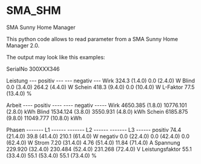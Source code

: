 # SMA_SHM
SMA Sunny Home Manager

This python code allows to read parameter from a SMA Sunny Home Manager 2.0.

The output may look like this examples:

SerialNo 300XXX346

Leistung  --- positiv ---  --- negativ ---
Wirk       324.3  (1.4.0)     0.0  (2.4.0) W
Blind        0.0  (3.4.0)   264.2  (4.4.0) W
Schein     418.3  (9.4.0)     0.0 (10.4.0) W
L-Faktor    77.5 (13.4.0) %

Arbeit    ---- positiv ----  ---- negativ -----
Wirk       4650.385 (1.8.0)  10776.101  (2.8.0) kWh
Blind      1534.124 (3.8.0)   3550.931  (4.8.0) kWh
Schein     6185.875 (9.8.0)  11049.777 (10.8.0) kWh

Phasen           ------- L1 ------ ------- L2 ------ ------- L3 ------
positiv            74.4 (21.4.0)     39.8 (41.4.0)    210.1 (61.4.0) W
negativ             0.0 (22.4.0)      0.0 (42.4.0)      0.0 (62.4.0) W
Strom               7.20 (31.4.0)     4.76 (51.4.0)    11.84 (71.4.0) A
Spannung          229.920 (32.4.0)  230.484 (52.4.0)  231.268 (72.4.0) V
Leistungsfaktor    55.1 (33.4.0)     55.1 (53.4.0)     55.1 (73.4.0) %
